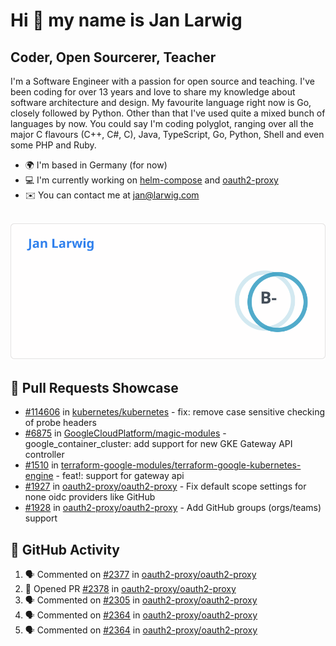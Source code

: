 # Hi 👋 my name is Jan Larwig

## Coder, Open Sourcerer, Teacher

I'm a Software Engineer with a passion for open source and teaching. I've been coding for over 13 years and love to share my knowledge about software architecture and design. My favourite language right now is Go, closely followed by Python. Other than that I've used quite a mixed bunch of languages by now. You could say I'm coding polyglot, ranging over all the major C flavours (C++, C#, C), Java, TypeScript, Go, Python, Shell and even some PHP and Ruby.

- 🌍 I'm based in Germany (for now)
- 💻 I'm currently working on [helm-compose](https://seacrew.github.io/helm-compose/) and [oauth2-proxy](https://github.com/oauth2-proxy/oauth2-proxy)
- ✉️ You can contact me at [jan@larwig.com](mailto:jan@larwig.com)

<br>

<a href="https://github.com/anuraghazra/github-readme-stats">
  <picture>
    <source
      srcset="https://raw.githubusercontent.com/tuunit/tuunit/main/general_dark.svg" 
      media="(prefers-color-scheme: dark)" 
    />
    <source
      srcset="https://raw.githubusercontent.com/tuunit/tuunit/main/general_light.svg" 
      media="(prefers-color-scheme: light), (prefers-color-scheme: no-preference)" 
    />
    <img src="https://raw.githubusercontent.com/tuunit/tuunit/main/general_light.svg" />
  </picture>
</a>

## 🔧 Pull Requests Showcase

- [#114606](https://github.com/kubernetes/kubernetes/issues/114606) in [kubernetes/kubernetes](https://github.com/kubernetes/kubernetes) - fix: remove case sensitive checking of probe headers
- [#6875](https://github.com/GoogleCloudPlatform/magic-modules/pull/6875) in [GoogleCloudPlatform/magic-modules](https://github.com/GoogleCloudPlatform/magic-modules) - google_container_cluster: add support for new GKE Gateway API controller
- [#1510](https://github.com/terraform-google-modules/terraform-google-kubernetes-engine/pull/1510) in [terraform-google-modules/terraform-google-kubernetes-engine](https://github.com/terraform-google-modules/terraform-google-kubernetes-engine) - feat!: support for gateway api
- [#1927](https://github.com/oauth2-proxy/oauth2-proxy/issues/1927) in [oauth2-proxy/oauth2-proxy](https://github.com/oauth2-proxy/oauth2-proxy) - Fix default scope settings for none oidc providers like GitHub
- [#1928](https://github.com/oauth2-proxy/oauth2-proxy/issues/1928) in [oauth2-proxy/oauth2-proxy](https://github.com/oauth2-proxy/oauth2-proxy) - Add GitHub groups (orgs/teams) support

## 🔔 GitHub Activity

<!--START_SECTION:activity-->
1. 🗣 Commented on [#2377](https://github.com/oauth2-proxy/oauth2-proxy/pull/2377#issuecomment-1880121117) in [oauth2-proxy/oauth2-proxy](https://github.com/oauth2-proxy/oauth2-proxy)
2. 💪 Opened PR [#2378](https://github.com/oauth2-proxy/oauth2-proxy/pull/2378) in [oauth2-proxy/oauth2-proxy](https://github.com/oauth2-proxy/oauth2-proxy)
3. 🗣 Commented on [#2305](https://github.com/oauth2-proxy/oauth2-proxy/pull/2305#issuecomment-1880118316) in [oauth2-proxy/oauth2-proxy](https://github.com/oauth2-proxy/oauth2-proxy)
4. 🗣 Commented on [#2364](https://github.com/oauth2-proxy/oauth2-proxy/pull/2364#issuecomment-1880024808) in [oauth2-proxy/oauth2-proxy](https://github.com/oauth2-proxy/oauth2-proxy)
5. 🗣 Commented on [#2364](https://github.com/oauth2-proxy/oauth2-proxy/pull/2364#issuecomment-1879770052) in [oauth2-proxy/oauth2-proxy](https://github.com/oauth2-proxy/oauth2-proxy)
<!--END_SECTION:activity-->
